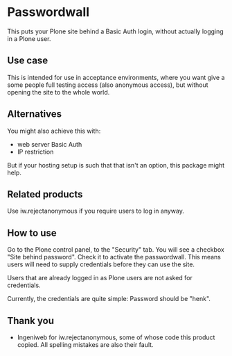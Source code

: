 Passwordwall
============

This puts your Plone site behind a Basic Auth login,
without actually logging in a Plone user.


Use case
--------

This is intended for use in acceptance environments, where you want give a
some people full testing access (also anonymous access), but without opening
the site to the whole world.


Alternatives
------------

You might also achieve this with:
- web server Basic Auth
- IP restriction

But if your hosting setup is such that that isn't an option,
this package might help.


Related products
----------------

Use iw.rejectanonymous if you require users to log in anyway.


How to use
----------

Go to the Plone control panel, to the "Security" tab.
You will see a checkbox "Site behind password". Check it to activate the passwordwall.
This means users will need to supply credentials before they can use the site.

Users that are already logged in as Plone users are not asked for credentials.

Currently, the credentials are quite simple: Password should be "henk".


Thank you
---------

- Ingeniweb for iw.rejectanonymous, some of whose code this product copied.
  All spelling mistakes are also their fault.

